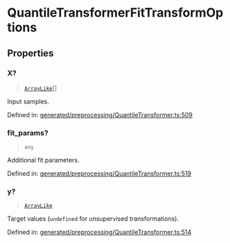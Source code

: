 # QuantileTransformerFitTransformOptions

## Properties

### X?

> [`ArrayLike`](../types/ArrayLike.md)[]

Input samples.

Defined in:  [generated/preprocessing/QuantileTransformer.ts:509](https://github.com/transitive-bullshit/scikit-learn-ts/blob/92ab806/packages/sklearn/src/generated/preprocessing/QuantileTransformer.ts#L509)

### fit\_params?

> `any`

Additional fit parameters.

Defined in:  [generated/preprocessing/QuantileTransformer.ts:519](https://github.com/transitive-bullshit/scikit-learn-ts/blob/92ab806/packages/sklearn/src/generated/preprocessing/QuantileTransformer.ts#L519)

### y?

> [`ArrayLike`](../types/ArrayLike.md)

Target values (`undefined` for unsupervised transformations).

Defined in:  [generated/preprocessing/QuantileTransformer.ts:514](https://github.com/transitive-bullshit/scikit-learn-ts/blob/92ab806/packages/sklearn/src/generated/preprocessing/QuantileTransformer.ts#L514)
